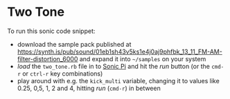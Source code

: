 # Two Tone

To run this sonic code snippet:
- download the sample pack published at https://synth.is/pub/sound/01eb1sh43v5ks1e4j0aj9phfbk_13_11_FM-AM-filter-distortion_6000 and expand it into `~/samples` on your system
- *load* the `two_tone.rb` file in to [Sonic Pi](https://sonic-pi.net/) and hit the *run* button (or the `cmd-r` or `ctrl-r` key combinations)
- play around with e.g. the `kick_multi` variable, changing it to values like 0.25, 0,5, 1, 2 and 4, hitting *run* (`cmd-r`) in between
